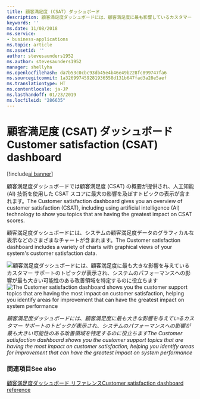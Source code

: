 ```yaml
---
title: 顧客満足度 (CSAT) ダッシュボード
description: 顧客満足度ダッシュボードには、顧客満足度に最も影響しているカスタマー サポートのトピックが表示されます。
keywords: ''
ms.date: 11/08/2018
ms.service:
- business-applications
ms.topic: article
ms.assetid: ''
author: stevesaunders1952
ms.author: stevesaunders1952
manager: shellyha
ms.openlocfilehash: da7b53c0cbc93db45e4b46e49b228fc899747fa6
ms.sourcegitcommit: 1a326997459281936558d131b647fad3a28e5aef
ms.translationtype: HT
ms.contentlocale: ja-JP
ms.lasthandoff: 01/23/2019
ms.locfileid: "286635"
---
```

# <a name="customer-satisfaction-csat-dashboard"></a><span data-ttu-id="4604b-103">顧客満足度 (CSAT) ダッシュボード</span><span class="sxs-lookup"><span data-stu-id="4604b-103">Customer satisfaction (CSAT) dashboard</span></span>

[!include[ai banner](../includes/ai.md)] 

<span data-ttu-id="4604b-104">顧客満足度ダッシュボードでは顧客満足度 (CSAT) の概要が提供され、人工知能 (AI) 技術を使用した CSAT スコアに最大の影響を及ぼすトピックの表示が含まれます。</span><span class="sxs-lookup"><span data-stu-id="4604b-104">The Customer satisfaction dashboard gives you an overview of customer satisfaction (CSAT), including using artificial intelligence (AI) technology to show you topics that are having the greatest impact on CSAT scores.</span></span>

<span data-ttu-id="4604b-105">顧客満足度ダッシュボードには、システムの顧客満足度データのグラフィカルな表示などのさまざまなチャートが含まれます。</span><span class="sxs-lookup"><span data-stu-id="4604b-105">The Customer satisfaction dashboard includes a variety of charts with graphical views of your system's customer satisfaction data.</span></span> 

<span data-ttu-id="4604b-106">![顧客満足度ダッシュボードには、顧客満足度に最も大きな影響を与えているカスタマー サポートのトピックが表示され、システムのパフォーマンスへの影響が最も大きい可能性のある改善領域を特定するのに役立ちます](media/customer-satisfaction-dashboard.png "顧客満足度ダッシュボードには、顧客満足度に最も大きな影響を与えているカスタマー サポートのトピックが表示され、システムのパフォーマンスへの影響が最も大きい可能性のある改善領域を特定するのに役立ちます")</span><span class="sxs-lookup"><span data-stu-id="4604b-106">![The Customer satisfaction dashboard shows you the customer support topics that are having the most impact on customer satisfaction, helping you identify areas for improvement that can have the greatest impact on system performance](media/customer-satisfaction-dashboard.png "The Customer satisfaction dashboard shows you the customer support topics that are having the most impact on customer satisfaction, helping you identify areas for improvement that can have the greatest impact on system performance")</span></span>

<span data-ttu-id="4604b-107">*顧客満足度ダッシュボードには、顧客満足度に最も大きな影響を与えているカスタマー サポートのトピックが表示され、システムのパフォーマンスへの影響が最も大きい可能性のある改善領域を特定するのに役立ちます*</span><span class="sxs-lookup"><span data-stu-id="4604b-107">*The Customer satisfaction dashboard shows you the customer support topics that are having the most impact on customer satisfaction, helping you identify areas for improvement that can have the greatest impact on system performance*</span></span>

### <a name="see-also"></a><span data-ttu-id="4604b-108">関連項目</span><span class="sxs-lookup"><span data-stu-id="4604b-108">See also</span></span>
[<span data-ttu-id="4604b-109">顧客満足度ダッシュボード リファレンス</span><span class="sxs-lookup"><span data-stu-id="4604b-109">Customer satisfaction dashboard reference</span></span>](https://docs.microsoft.com/dynamics365/ai/customer-service-insights/dashboard-csat)
